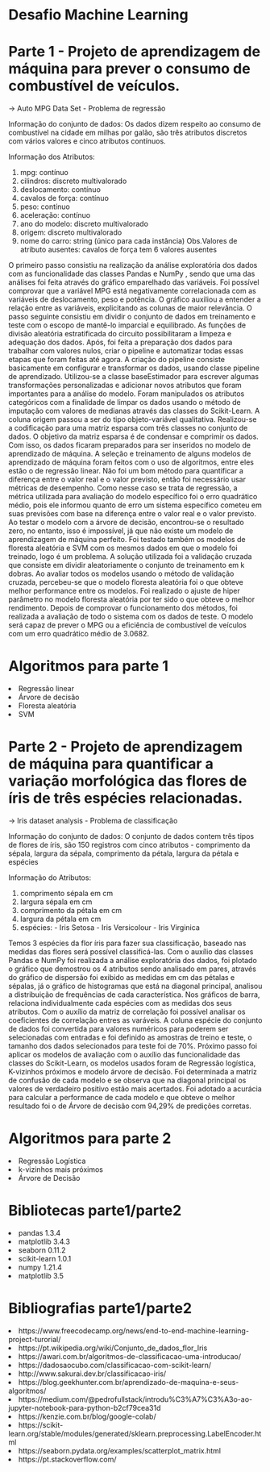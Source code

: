 # Desafio Machine Learning


# Parte 1 - Projeto de aprendizagem de máquina para prever o consumo de combustível de veículos.

-> Auto MPG Data Set - Problema de regressão

Informação do conjunto de dados:
Os dados dizem respeito ao consumo de combustível na cidade em milhas por galão, são três atributos discretos com vários valores e cinco atributos contínuos.

Informação dos Atributos:

1. mpg: contínuo
2. cilindros: discreto multivalorado
3. deslocamento: contínuo
4. cavalos de força: contínuo
5. peso: contínuo
6. aceleração: contínuo
7. ano do modelo: discreto multivalorado
8. origem: discreto multivalorado
9. nome do carro: string (único para cada instância)
Obs.Valores de atributo ausentes: cavalos de força tem 6 valores ausentes


O primeiro passo consistiu na realização da análise exploratória dos dados com as funcionalidade das classes Pandas e NumPy , sendo que uma das análises foi feita através do gráfico emparelhado das variáveis. 
Foi possível comprovar que a variável MPG está negativamente correlacionada com as variáveis de deslocamento, peso e potência. O gráfico auxiliou a entender a relação entre as variáveis, explicitando as colunas de maior relevância.
O passo seguinte consistiu em dividir o conjunto de dados em treinamento e teste com o escopo de mantê-lo imparcial e equilibrado. 
As funções de divisão aleatória estratificada do circuito possibilitaram a limpeza e adequação dos dados.
Após, foi feita a preparação dos dados para trabalhar com valores nulos, criar o pipeline e automatizar todas essas etapas que foram feitas até agora.
A criação do pipeline consiste basicamente em configurar e transformar os dados, usando classe pipeline de aprendizado.
Utilizou-se a classe baseEstimador para escrever algumas transformações personalizadas e adicionar novos atributos que foram importantes para a análise do modelo. 
Foram manipulados os atributos categóricos com a finalidade de limpar os dados usando o método de imputação com valores de medianas através das classes do Scikit-Learn.
A coluna origem passou a ser do tipo objeto-variável qualitativa. Realizou-se a codificação para uma matriz esparsa com três classes no conjunto de dados. O objetivo da matriz esparsa é de condensar e comprimir os dados. Com isso, os dados ficaram preparados para ser inseridos no modelo de aprendizado de máquina.
A seleção e treinamento de alguns modelos de aprendizado de máquina foram feitos com o uso de algoritmos, entre eles estão o de regressão linear. Não foi um bom método para quantificar a diferença entre o valor real e o valor previsto, então foi necessário usar métricas de desempenho. Como nesse caso se trata de regressão, a métrica utilizada para avaliação do modelo específico foi o erro quadrático médio, pois ele informou quanto de erro um sistema específico cometeu em suas previsões com base na diferença entre o valor real e o valor previsto.
Ao testar o modelo com a árvore de decisão, encontrou-se o resultado zero, no entanto, isso é impossível, já que não existe um modelo de aprendizagem de máquina perfeito.
Foi testado também os modelos de floresta aleatória e SVM com os mesmos dados em que o modelo foi treinado, logo é um problema. A solução utilizada foi a validação cruzada que consiste em dividir aleatoriamente o conjunto de treinamento em k dobras.
Ao avaliar todos os modelos usando o método de validação cruzada, percebeu-se que o modelo floresta aleatória foi o que obteve melhor performance entre os modelos. Foi realizado o ajuste de hiper parâmetro no modelo floresta aleatória por ter sido o que obteve o melhor rendimento. Depois de comprovar o funcionamento dos métodos, foi realizada a avaliação de todo o sistema com os dados de teste. O modelo será capaz de prever o MPG ou a eficiência de combustível de veículos com um erro quadrático médio de 3.0682.


# Algoritmos para parte 1

<li>Regressão linear
<li>Árvore de decisão 
<li>Floresta aleatória 
<li>SVM
 
 # Parte 2 - Projeto de aprendizagem de máquina para quantificar a variação morfológica das flores de íris de três espécies relacionadas.

 -> Iris dataset analysis - Problema de classificação
  
Informação do conjunto de dados:
O conjunto de dados contem três tipos de flores de íris, são 150 registros com cinco atributos - comprimento da sépala, largura da sépala, comprimento da pétala, largura da pétala e espécies
   
  
Informação do Atributos: 

1. comprimento sépala em cm
2. largura sépala em cm
3. comprimento da pétala em cm
4. largura da pétala em cm
5. espécies: - Iris Setosa - Iris Versicolour - Iris Virginica
  
Temos 3 espécies da flor íris para fazer sua classificação, baseado nas medidas das flores será possível classificá-las.
Com o auxílio das classes Pandas e NumPy foi realizada a análise exploratória dos dados, foi plotado o gráfico que demostrou os 4 atributos sendo analisado em pares, através do gráfico de dispersão foi exibido as medidas em cm das pétalas e sépalas, já o gráfico de histogramas que está na diagonal principal, analisou a distribuição de frequências de cada característica. Nos gráficos de barra, relaciona individualmente cada espécies com as medidas dos seus atributos. Com o auxílio da matriz de correlação foi possível analisar os coeficientes de correlação entres as varáveis. A coluna espécie do conjunto de dados foi convertida para valores numéricos para poderem ser selecionadas com entradas e foi definido as amostras de treino e teste, o tamanho dos dados selecionados para teste foi de 70%.
Próximo passo foi aplicar os modelos de avaliação com o auxílio das funcionalidade das classes do Scikit-Learn, os modelos usados foram de Regressão logística, K-vizinhos próximos e modelo árvore de decisão. Foi determinada a matriz de confusão de cada modelo e se observa que na diagonal principal os valores de verdadeiro positivo estão mais acertados. Foi adotado a acurácia para calcular a performance de cada modelo e que obteve o melhor resultado foi o de Árvore de decisão com 94,29% de predições corretas.

  
  # Algoritmos para parte 2

<li> Regressão Logística
<li> k-vizinhos mais próximos 
<li> Árvore de Decisão 

  
 # Bibliotecas parte1/parte2

<li> pandas 1.3.4
<li> matplotlib 3.4.3
<li> seaborn 0.11.2
<li> scikit-learn 1.0.1
<li> numpy 1.21.4
<li> matplotlib 3.5
 
 
 
 # Bibliografias parte1/parte2
 
<li>  https://www.freecodecamp.org/news/end-to-end-machine-learning-project-turorial/
<li>  https://pt.wikipedia.org/wiki/Conjunto_de_dados_flor_Iris
<li>  https://awari.com.br/algoritmos-de-classificacao-uma-introducao/
<li>  https://dadosaocubo.com/classificacao-com-scikit-learn/
<li>  http://www.sakurai.dev.br/classificacao-iris/
<li>  https://blog.geekhunter.com.br/aprendizado-de-maquina-e-seus-algoritmos/
<li>  https://medium.com/@pedrofullstack/introdu%C3%A7%C3%A3o-ao-jupyter-notebook-para-python-b2cf79cea31d
<li>  https://kenzie.com.br/blog/google-colab/
<li>  https://scikit-learn.org/stable/modules/generated/sklearn.preprocessing.LabelEncoder.html
<li>  https://seaborn.pydata.org/examples/scatterplot_matrix.html
<li>  https://pt.stackoverflow.com/
